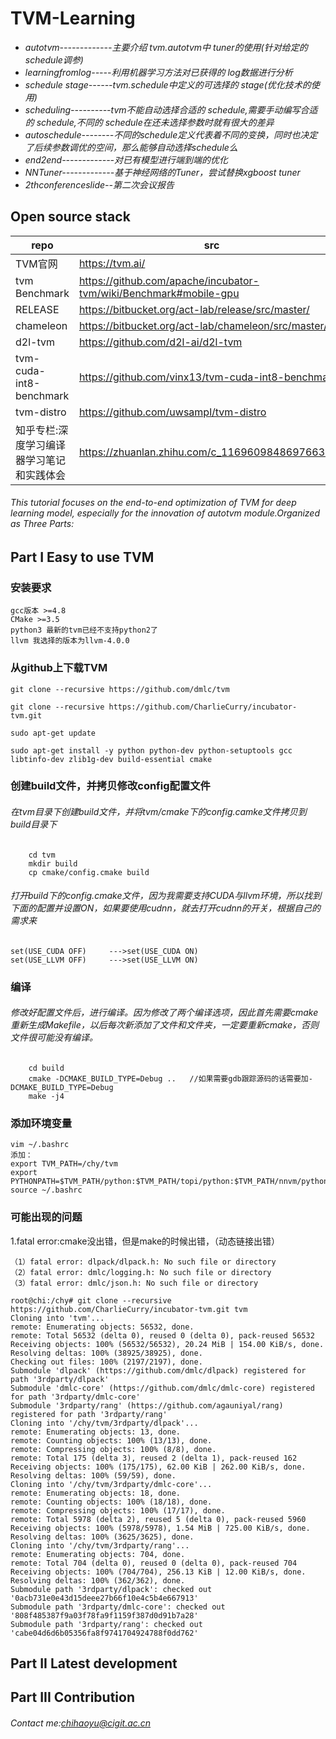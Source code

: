 # TVM-Learning

- *autotvm-------------主要介绍 tvm.autotvm中 tuner的使用(针对给定的schedule调参)*
- *learningfromlog-----利用机器学习方法对已获得的 log数据进行分析*
- *schedule stage------tvm.schedule中定义的可选择的 stage(优化技术的使用)*
- *scheduling----------tvm不能自动选择合适的 schedule,需要手动编写合适的 schedule,不同的 schedule在还未选择参数时就有很大的差异*
- *autoschedule--------不同的schedule定义代表着不同的变换，同时也决定了后续参数调优的空间，那么能够自动选择schedule么*
- *end2end-------------对已有模型进行端到端的优化*
- *NNTuner-------------基于神经网络的Tuner，尝试替换xgboost tuner*
- *2thconferenceslide--第二次会议报告*
## Open source stack
repo | src
---|---
TVM官网|https://tvm.ai/
tvm Benchmark |https://github.com/apache/incubator-tvm/wiki/Benchmark#mobile-gpu
RELEASE |https://bitbucket.org/act-lab/release/src/master/
chameleon |https://bitbucket.org/act-lab/chameleon/src/master/
d2l-tvm |https://github.com/d2l-ai/d2l-tvm
tvm-cuda-int8-benchmark| https://github.com/vinx13/tvm-cuda-int8-benchmark
tvm-distro| https://github.com/uwsampl/tvm-distro
知乎专栏:深度学习编译器学习笔记和实践体会| https://zhuanlan.zhihu.com/c_1169609848697663488
###### This tutorial focuses on the end-to-end optimization of TVM for deep learning model, especially for the innovation of autotvm module.Organized as Three Parts:
## Part I Easy to use TVM
### 安装要求

```
gcc版本 >=4.8
CMake >=3.5
python3 最新的tvm已经不支持python2了
llvm 我选择的版本为llvm-4.0.0
```
### 从github上下载TVM

```
git clone --recursive https://github.com/dmlc/tvm

git clone --recursive https://github.com/CharlieCurry/incubator-tvm.git

sudo apt-get update

sudo apt-get install -y python python-dev python-setuptools gcc libtinfo-dev zlib1g-dev build-essential cmake

```
### 创建build文件，并拷贝修改config配置文件
###### 在tvm目录下创建build文件，并将tvm/cmake下的config.camke文件拷贝到build目录下

```
	cd tvm
	mkdir build
	cp cmake/config.cmake build
```
###### 打开build下的config.cmake文件，因为我需要支持CUDA与llvm环境，所以找到下面的配置并设置ON，如果要使用cudnn，就去打开cudnn的开关，根据自己的需求来

```
set(USE_CUDA OFF)     --->set(USE_CUDA ON)  
set(USE_LLVM OFF)     --->set(USE_LLVM ON)
```
### 编译
###### 修改好配置文件后，进行编译。因为修改了两个编译选项，因此首先需要cmake重新生成Makefile，以后每次新添加了文件和文件夹，一定要重新cmake，否则文件很可能没有编译。

```
  	cd build
  	cmake -DCMAKE_BUILD_TYPE=Debug ..   //如果需要gdb跟踪源码的话需要加-DCMAKE_BUILD_TYPE=Debug
   	make -j4
```
### 添加环境变量

```
vim ~/.bashrc
添加：
export TVM_PATH=/chy/tvm
export PYTHONPATH=$TVM_PATH/python:$TVM_PATH/topi/python:$TVM_PATH/nnvm/python:${PYTHONPATH}
source ~/.bashrc
```
### 可能出现的问题
1.fatal error:cmake没出错，但是make的时候出错，（动态链接出错）

```
（1）fatal error: dlpack/dlpack.h: No such file or directory
（2）fatal error: dmlc/logging.h: No such file or directory
（3）fatal error: dmlc/json.h: No such file or directory
```


```
root@chi:/chy# git clone --recursive https://github.com/CharlieCurry/incubator-tvm.git tvm
Cloning into 'tvm'...
remote: Enumerating objects: 56532, done.
remote: Total 56532 (delta 0), reused 0 (delta 0), pack-reused 56532
Receiving objects: 100% (56532/56532), 20.24 MiB | 154.00 KiB/s, done.
Resolving deltas: 100% (38925/38925), done.
Checking out files: 100% (2197/2197), done.
Submodule 'dlpack' (https://github.com/dmlc/dlpack) registered for path '3rdparty/dlpack'
Submodule 'dmlc-core' (https://github.com/dmlc/dmlc-core) registered for path '3rdparty/dmlc-core'
Submodule '3rdparty/rang' (https://github.com/agauniyal/rang) registered for path '3rdparty/rang'
Cloning into '/chy/tvm/3rdparty/dlpack'...
remote: Enumerating objects: 13, done.
remote: Counting objects: 100% (13/13), done.
remote: Compressing objects: 100% (8/8), done.
remote: Total 175 (delta 3), reused 2 (delta 1), pack-reused 162
Receiving objects: 100% (175/175), 62.00 KiB | 262.00 KiB/s, done.
Resolving deltas: 100% (59/59), done.
Cloning into '/chy/tvm/3rdparty/dmlc-core'...
remote: Enumerating objects: 18, done.
remote: Counting objects: 100% (18/18), done.
remote: Compressing objects: 100% (17/17), done.
remote: Total 5978 (delta 2), reused 5 (delta 0), pack-reused 5960
Receiving objects: 100% (5978/5978), 1.54 MiB | 725.00 KiB/s, done.
Resolving deltas: 100% (3625/3625), done.
Cloning into '/chy/tvm/3rdparty/rang'...
remote: Enumerating objects: 704, done.
remote: Total 704 (delta 0), reused 0 (delta 0), pack-reused 704
Receiving objects: 100% (704/704), 256.13 KiB | 12.00 KiB/s, done.
Resolving deltas: 100% (362/362), done.
Submodule path '3rdparty/dlpack': checked out '0acb731e0e43d15deee27b66f10e4c5b4e667913'
Submodule path '3rdparty/dmlc-core': checked out '808f485387f9a03f78fa9f1159f387d0d91b7a28'
Submodule path '3rdparty/rang': checked out 'cabe04d6d6b05356fa8f9741704924788f0dd762'
```

## Part II  Latest development


## Part III  Contribution

###### Contact me:chihaoyu@cigit.ac.cn
